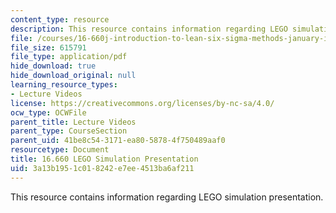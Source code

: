 ```yaml
---
content_type: resource
description: This resource contains information regarding LEGO simulation presentation.
file: /courses/16-660j-introduction-to-lean-six-sigma-methods-january-iap-2012/3a13b1951c018242e7ee4513ba6af211_MIT16_660JIAP12_sim_pres.pdf
file_size: 615791
file_type: application/pdf
hide_download: true
hide_download_original: null
learning_resource_types:
- Lecture Videos
license: https://creativecommons.org/licenses/by-nc-sa/4.0/
ocw_type: OCWFile
parent_title: Lecture Videos
parent_type: CourseSection
parent_uid: 41be8c54-3171-ea80-5878-4f750489aaf0
resourcetype: Document
title: 16.660 LEGO Simulation Presentation
uid: 3a13b195-1c01-8242-e7ee-4513ba6af211
---
```

This resource contains information regarding LEGO simulation presentation.